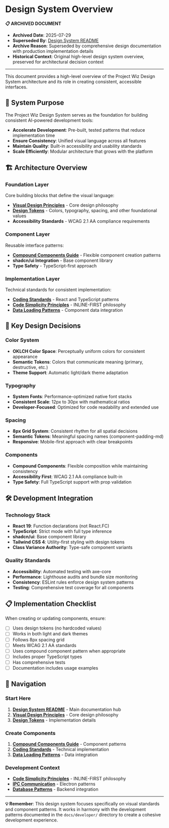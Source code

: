 # Design System Overview

**📋 ARCHIVED DOCUMENT**

- **Archived Date**: 2025-07-29
- **Superseded By**: [Design System README](../../design/README.md)
- **Archive Reason**: Superseded by comprehensive design documentation with production implementation details
- **Historical Context**: Original high-level design system overview, preserved for architectural decision context

---

This document provides a high-level overview of the Project Wiz Design System architecture and its role in creating consistent, accessible interfaces.

## 🎯 System Purpose

The Project Wiz Design System serves as the foundation for building consistent AI-powered development tools:

- **Accelerate Development**: Pre-built, tested patterns that reduce implementation time
- **Ensure Consistency**: Unified visual language across all features
- **Maintain Quality**: Built-in accessibility and usability standards
- **Scale Efficiently**: Modular architecture that grows with the platform

## 🏗️ Architecture Overview

### **Foundation Layer**

Core building blocks that define the visual language:

- **[Visual Design Principles](./visual-design-principles.md)** - Core design philosophy
- **[Design Tokens](./design-tokens.md)** - Colors, typography, spacing, and other foundational values
- **Accessibility Standards** - WCAG 2.1 AA compliance requirements

### **Component Layer**

Reusable interface patterns:

- **[Compound Components Guide](./compound-components-guide.md)** - Flexible component creation patterns
- **shadcn/ui Integration** - Base component library
- **Type Safety** - TypeScript-first approach

### **Implementation Layer**

Technical standards for consistent implementation:

- **[Coding Standards](../developer/coding-standards.md)** - React and TypeScript patterns
- **[Code Simplicity Principles](../developer/code-simplicity-principles.md)** - INLINE-FIRST philosophy
- **[Data Loading Patterns](../developer/data-loading-patterns.md)** - Component data integration

## 🎨 Key Design Decisions

### **Color System**

- **OKLCH Color Space**: Perceptually uniform colors for consistent appearance
- **Semantic Tokens**: Colors that communicate meaning (primary, destructive, etc.)
- **Theme Support**: Automatic light/dark theme adaptation

### **Typography**

- **System Fonts**: Performance-optimized native font stacks
- **Consistent Scale**: 12px to 30px with mathematical ratios
- **Developer-Focused**: Optimized for code readability and extended use

### **Spacing**

- **8px Grid System**: Consistent rhythm for all spatial decisions
- **Semantic Tokens**: Meaningful spacing names (component-padding-md)
- **Responsive**: Mobile-first approach with clear breakpoints

### **Components**

- **Compound Components**: Flexible composition while maintaining consistency
- **Accessibility First**: WCAG 2.1 AA compliance built-in
- **Type Safety**: Full TypeScript support with prop validation

## 🛠️ Development Integration

### **Technology Stack**

- **React 19**: Function declarations (not React.FC)
- **TypeScript**: Strict mode with full type inference
- **shadcn/ui**: Base component library
- **Tailwind CSS 4**: Utility-first styling with design tokens
- **Class Variance Authority**: Type-safe component variants

### **Quality Standards**

- **Accessibility**: Automated testing with axe-core
- **Performance**: Lighthouse audits and bundle size monitoring
- **Consistency**: ESLint rules enforce design system patterns
- **Testing**: Comprehensive test coverage for all components

## 📋 Implementation Checklist

When creating or updating components, ensure:

- [ ] Uses design tokens (no hardcoded values)
- [ ] Works in both light and dark themes
- [ ] Follows 8px spacing grid
- [ ] Meets WCAG 2.1 AA standards
- [ ] Uses compound component pattern when appropriate
- [ ] Includes proper TypeScript types
- [ ] Has comprehensive tests
- [ ] Documentation includes usage examples

## 🔗 Navigation

### **Start Here**

1. **[Design System README](./README.md)** - Main documentation hub
2. **[Visual Design Principles](./visual-design-principles.md)** - Core design philosophy
3. **[Design Tokens](./design-tokens.md)** - Implementation details

### **Create Components**

1. **[Compound Components Guide](./compound-components-guide.md)** - Component patterns
2. **[Coding Standards](../developer/coding-standards.md)** - Technical implementation
3. **[Data Loading Patterns](../developer/data-loading-patterns.md)** - Data integration

### **Development Context**

- **[Code Simplicity Principles](../developer/code-simplicity-principles.md)** - INLINE-FIRST philosophy
- **[IPC Communication](../developer/ipc-communication-patterns.md)** - Electron patterns
- **[Database Patterns](../developer/database-patterns.md)** - Backend integration

---

**💡 Remember**: This design system focuses specifically on visual standards and component patterns. It works in harmony with the development patterns documented in the `docs/developer/` directory to create a cohesive development experience.
